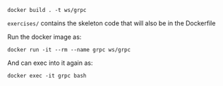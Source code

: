 ```
docker build . -t ws/grpc
```

`exercises/` contains the skeleton code that will also be in the Dockerfile

Run the docker image as:

```
docker run -it --rm --name grpc ws/grpc
```

And can exec into it again as:

```
docker exec -it grpc bash
```
